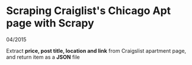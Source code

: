 # Scraping Craiglist's Chicago Apt page with Scrapy


04/2015  

Extract **price, post title, location and link** from Craigslist apartment page, and return item as a **JSON** file

